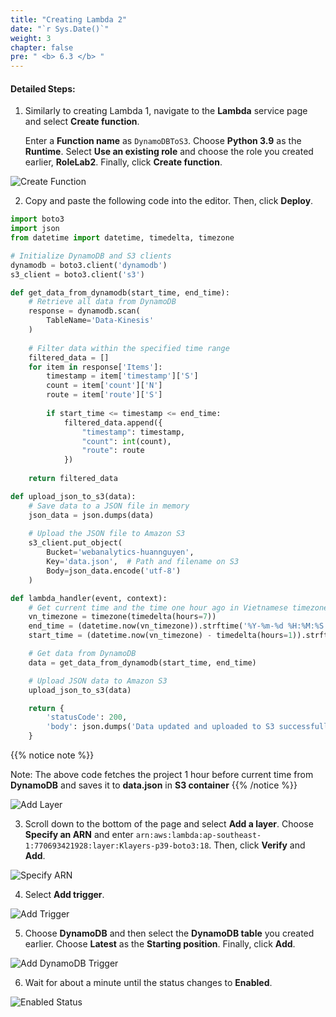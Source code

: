 ```yaml
---
title: "Creating Lambda 2"
date: "`r Sys.Date()`"
weight: 3
chapter: false
pre: " <b> 6.3 </b> "
---
```


#### Detailed Steps:


1. Similarly to creating Lambda 1, navigate to the **Lambda** service page and select **Create function**.

   Enter a **Function name** as `DynamoDBToS3`. Choose **Python 3.9** as the **Runtime**. Select **Use an existing role** and choose the role you created earlier, **RoleLab2**. Finally, click **Create function**.

![Create Function](/images/6-Lambda/2/img-23.png)

2. Copy and paste the following code into the editor. Then, click **Deploy**.

```python
import boto3
import json
from datetime import datetime, timedelta, timezone

# Initialize DynamoDB and S3 clients
dynamodb = boto3.client('dynamodb')
s3_client = boto3.client('s3')

def get_data_from_dynamodb(start_time, end_time):
    # Retrieve all data from DynamoDB
    response = dynamodb.scan(
        TableName='Data-Kinesis'
    )
    
    # Filter data within the specified time range
    filtered_data = []
    for item in response['Items']:
        timestamp = item['timestamp']['S']
        count = item['count']['N']
        route = item['route']['S']
        
        if start_time <= timestamp <= end_time:
            filtered_data.append({
                "timestamp": timestamp,
                "count": int(count),
                "route": route
            })
    
    return filtered_data

def upload_json_to_s3(data):
    # Save data to a JSON file in memory
    json_data = json.dumps(data)
    
    # Upload the JSON file to Amazon S3
    s3_client.put_object(
        Bucket='webanalytics-huannguyen',
        Key='data.json',  # Path and filename on S3
        Body=json_data.encode('utf-8')
    )

def lambda_handler(event, context):
    # Get current time and the time one hour ago in Vietnamese timezone (GMT+7)
    vn_timezone = timezone(timedelta(hours=7))
    end_time = (datetime.now(vn_timezone)).strftime('%Y-%m-%d %H:%M:%S')
    start_time = (datetime.now(vn_timezone) - timedelta(hours=1)).strftime('%Y-%m-%d %H:%M:%S')

    # Get data from DynamoDB
    data = get_data_from_dynamodb(start_time, end_time)

    # Upload JSON data to Amazon S3
    upload_json_to_s3(data)

    return {
        'statusCode': 200,
        'body': json.dumps('Data updated and uploaded to S3 successfully.')
    }
```

{{% notice note %}}

Note: The above code fetches the project 1 hour before current time from **DynamoDB** and saves it to **data.json** in **S3 container**
{{% /notice %}}

![Add Layer](/images/6-Lambda/2/img-22.png)

3. Scroll down to the bottom of the page and select **Add a layer**. Choose **Specify an ARN** and enter `arn:aws:lambda:ap-southeast-1:770693421928:layer:Klayers-p39-boto3:18`. Then, click **Verify** and **Add**.

![Specify ARN](/images/6-Lambda/2/img-21.png)

4. Select **Add trigger**.

![Add Trigger](/images/6-Lambda/2/img-20.png)

5. Choose **DynamoDB** and then select the **DynamoDB table** you created earlier. Choose **Latest** as the **Starting position**. Finally, click **Add**.

![Add DynamoDB Trigger](/images/6-Lambda/2/img-19.png)

6. Wait for about a minute until the status changes to **Enabled**.

![Enabled Status](/images/6-Lambda/2/img-18.png)